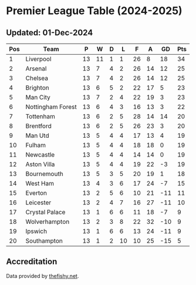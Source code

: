 # Premier League Table (2024-2025)
## Updated: 01-Dec-2024

| Pos | Team | P | W | D | L | F | A | GD | Pts |
| --- | --- | --- | --- | --- | --- | --- | --- | --- | --- |
| 1 | Liverpool | 13 | 11 | 1 | 1 | 26 | 8 | 18 | 34 |
| 2 | Arsenal | 13 | 7 | 4 | 2 | 26 | 14 | 12 | 25 |
| 3 | Chelsea | 13 | 7 | 4 | 2 | 26 | 14 | 12 | 25 |
| 4 | Brighton | 13 | 6 | 5 | 2 | 22 | 17 | 5 | 23 |
| 5 | Man City | 13 | 7 | 2 | 4 | 22 | 19 | 3 | 23 |
| 6 | Nottingham Forest | 13 | 6 | 4 | 3 | 16 | 13 | 3 | 22 |
| 7 | Tottenham | 13 | 6 | 2 | 5 | 28 | 14 | 14 | 20 |
| 8 | Brentford | 13 | 6 | 2 | 5 | 26 | 23 | 3 | 20 |
| 9 | Man Utd | 13 | 5 | 4 | 4 | 17 | 13 | 4 | 19 |
| 10 | Fulham | 13 | 5 | 4 | 4 | 18 | 18 | 0 | 19 |
| 11 | Newcastle | 13 | 5 | 4 | 4 | 14 | 14 | 0 | 19 |
| 12 | Aston Villa | 13 | 5 | 4 | 4 | 19 | 22 | -3 | 19 |
| 13 | Bournemouth | 13 | 5 | 3 | 5 | 20 | 19 | 1 | 18 |
| 14 | West Ham | 13 | 4 | 3 | 6 | 17 | 24 | -7 | 15 |
| 15 | Everton | 13 | 2 | 5 | 6 | 10 | 21 | -11 | 11 |
| 16 | Leicester | 13 | 2 | 4 | 7 | 16 | 27 | -11 | 10 |
| 17 | Crystal Palace | 13 | 1 | 6 | 6 | 11 | 18 | -7 | 9 |
| 18 | Wolverhampton | 13 | 2 | 3 | 8 | 22 | 32 | -10 | 9 |
| 19 | Ipswich | 13 | 1 | 6 | 6 | 13 | 24 | -11 | 9 |
| 20 | Southampton | 13 | 1 | 2 | 10 | 10 | 25 | -15 | 5 |

## Accreditation 

Data provided by [thefishy.net](https://www.thefishy.net/).